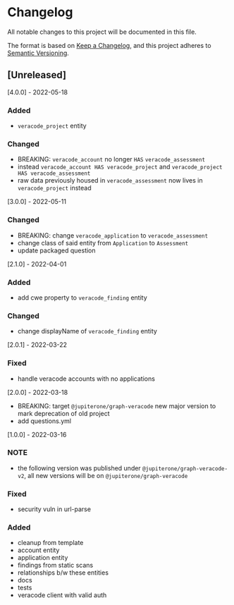 # Changelog

All notable changes to this project will be documented in this file.

The format is based on [Keep a Changelog](https://keepachangelog.com/en/1.0.0/),
and this project adheres to
[Semantic Versioning](https://semver.org/spec/v2.0.0.html).

## [Unreleased]

[4.0.0] - 2022-05-18

### Added

- `veracode_project` entity

### Changed

- BREAKING: `veracode_account` no longer `HAS` `veracode_assessment`
- instead `veracode_account HAS veracode_project` and
  `veracode_project HAS veracode_assessment`
- raw data previously housed in `veracode_assessment` now lives in
  `veracode_project` instead

[3.0.0] - 2022-05-11

### Changed

- BREAKING: change `veracode_application` to `veracode_assessment`
- change class of said entity from `Application` to `Assessment`
- update packaged question

[2.1.0] - 2022-04-01

### Added

- add cwe property to `veracode_finding` entity

### Changed

- change displayName of `veracode_finding` entity

[2.0.1] - 2022-03-22

### Fixed

- handle veracode accounts with no applications

[2.0.0] - 2022-03-18

- BREAKING: target `@jupiterone/graph-veracode` new major version to mark
  deprecation of old project
- add questions.yml

[1.0.0] - 2022-03-16

### NOTE

- the following version was published under `@jupiterone/graph-veracode-v2`, all
  new versions will be on `@jupiterone/graph-veracode`

### Fixed

- security vuln in url-parse

### Added

- cleanup from template
- account entity
- application entity
- findings from static scans
- relationships b/w these entities
- docs
- tests
- veracode client with valid auth
